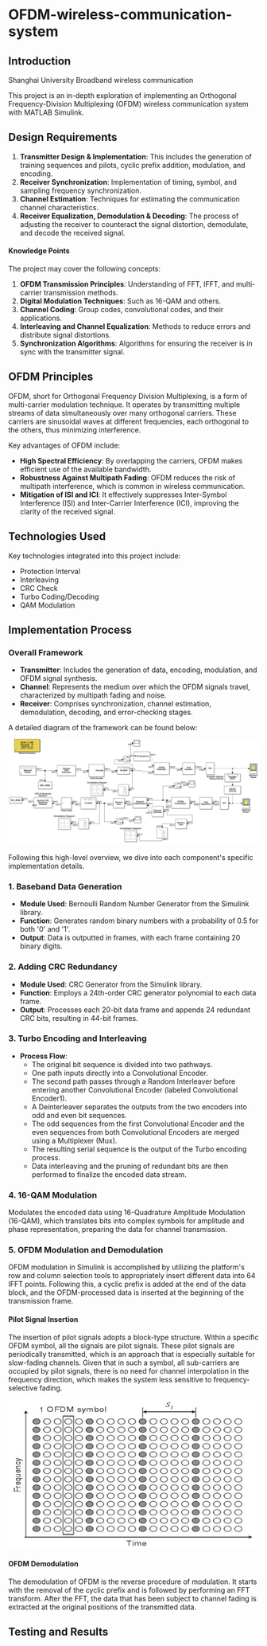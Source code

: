 # OFDM-wireless-communication-system

## Introduction
Shanghai University Broadband wireless communication

This project is an in-depth exploration of implementing an Orthogonal Frequency-Division Multiplexing (OFDM) wireless communication system with MATLAB Simulink. 

## Design Requirements

1. **Transmitter Design & Implementation**: This includes the generation of training sequences and pilots, cyclic prefix addition, modulation, and encoding.
2. **Receiver Synchronization**: Implementation of timing, symbol, and sampling frequency synchronization.
3. **Channel Estimation**: Techniques for estimating the communication channel characteristics.
4. **Receiver Equalization, Demodulation & Decoding**: The process of adjusting the receiver to counteract the signal distortion, demodulate, and decode the received signal.

#### Knowledge Points

The project may cover the following concepts:
1. **OFDM Transmission Principles**: Understanding of FFT, IFFT, and multi-carrier transmission methods.
2. **Digital Modulation Techniques**: Such as 16-QAM and others.
3. **Channel Coding**: Group codes, convolutional codes, and their applications.
4. **Interleaving and Channel Equalization**: Methods to reduce errors and distribute signal distortions.
5. **Synchronization Algorithms**: Algorithms for ensuring the receiver is in sync with the transmitter signal.

## OFDM Principles

OFDM, short for Orthogonal Frequency Division Multiplexing, is a form of multi-carrier modulation technique. It operates by transmitting multiple streams of data simultaneously over many orthogonal carriers. These carriers are sinusoidal waves at different frequencies, each orthogonal to the others, thus minimizing interference.

Key advantages of OFDM include:
- **High Spectral Efficiency**: By overlapping the carriers, OFDM makes efficient use of the available bandwidth.
- **Robustness Against Multipath Fading**: OFDM reduces the risk of multipath interference, which is common in wireless communication.
- **Mitigation of ISI and ICI**: It effectively suppresses Inter-Symbol Interference (ISI) and Inter-Carrier Interference (ICI), improving the clarity of the received signal.

## Technologies Used
Key technologies integrated into this project include:
- Protection Interval
- Interleaving
- CRC Check
- Turbo Coding/Decoding
- QAM Modulation

## Implementation Process

### Overall Framework

- **Transmitter**: Includes the generation of data, encoding, modulation, and OFDM signal synthesis.
- **Channel**: Represents the medium over which the OFDM signals travel, characterized by multipath fading and noise.
- **Receiver**: Comprises synchronization, channel estimation, demodulation, decoding, and error-checking stages.

A detailed diagram of the framework can be found below:

![OFDM System Framework](https://github.com/JiaqiTu/OFDM-wireless-communication-system/blob/main/diagrams/Simulink%20Model%20visulization%20for%20OFDM.png)

Following this high-level overview, we dive into each component's specific implementation details.

### 1. Baseband Data Generation

- **Module Used**: Bernoulli Random Number Generator from the Simulink library.
- **Function**: Generates random binary numbers with a probability of 0.5 for both '0' and '1'.
- **Output**: Data is outputted in frames, with each frame containing 20 binary digits.

### 2. Adding CRC Redundancy

- **Module Used**: CRC Generator from the Simulink library.
- **Function**: Employs a 24th-order CRC generator polynomial to each data frame.
- **Output**: Processes each 20-bit data frame and appends 24 redundant CRC bits, resulting in 44-bit frames.

### 3. Turbo Encoding and Interleaving

- **Process Flow**:
  - The original bit sequence is divided into two pathways.
  - One path inputs directly into a Convolutional Encoder.
  - The second path passes through a Random Interleaver before entering another Convolutional Encoder (labeled Convolutional Encoder1).
  - A Deinterleaver separates the outputs from the two encoders into odd and even bit sequences.
  - The odd sequences from the first Convolutional Encoder and the even sequences from both Convolutional Encoders are merged using a Multiplexer (Mux).
  - The resulting serial sequence is the output of the Turbo encoding process.
  - Data interleaving and the pruning of redundant bits are then performed to finalize the encoded data stream.

### 4. 16-QAM Modulation
Modulates the encoded data using 16-Quadrature Amplitude Modulation (16-QAM), which translates bits into complex symbols for amplitude and phase representation, preparing the data for channel transmission.


### 5. OFDM Modulation and Demodulation

OFDM modulation in Simulink is accomplished by utilizing the platform's row and column selection tools to appropriately insert different data into 64 IFFT points. Following this, a cyclic prefix is added at the end of the data block, and the OFDM-processed data is inserted at the beginning of the transmission frame.

#### Pilot Signal Insertion

The insertion of pilot signals adopts a block-type structure. Within a specific OFDM symbol, all the signals are pilot signals. These pilot signals are periodically transmitted, which is an approach that is especially suitable for slow-fading channels. Given that in such a symbol, all sub-carriers are occupied by pilot signals, there is no need for channel interpolation in the frequency direction, which makes the system less sensitive to frequency-selective fading.

<img src="https://github.com/JiaqiTu/OFDM-wireless-communication-system/blob/main/diagrams/ofdm_sig1.png" width="500" height="300" alt="OFDM signal">


#### OFDM Demodulation

The demodulation of OFDM is the reverse procedure of modulation. It starts with the removal of the cyclic prefix and is followed by performing an FFT transform. After the FFT, the data that has been subject to channel fading is extracted at the original positions of the transmitted data.



## Testing and Results



